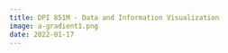 ```yaml
---
title: DPI 851M - Data and Information Visualization
image: a-gradient1.png
date: 2022-01-17
---
```

